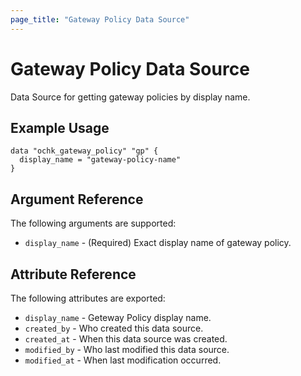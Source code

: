 ```yaml
---
page_title: "Gateway Policy Data Source"
---
```


# Gateway Policy Data Source

Data Source for getting gateway policies by display name. 

## Example Usage

```hcl
data "ochk_gateway_policy" "gp" {
  display_name = "gateway-policy-name"
}
```

## Argument Reference

The following arguments are supported:

* `display_name` - (Required) Exact display name of gateway policy.

## Attribute Reference

The following attributes are exported:
 * `display_name` - Geteway Policy display name. 
 * `created_by` - Who created this data source.
 * `created_at` - When this data source was created.
 * `modified_by` - Who last modified this data source. 
 * `modified_at` - When last modification occurred.   
 
